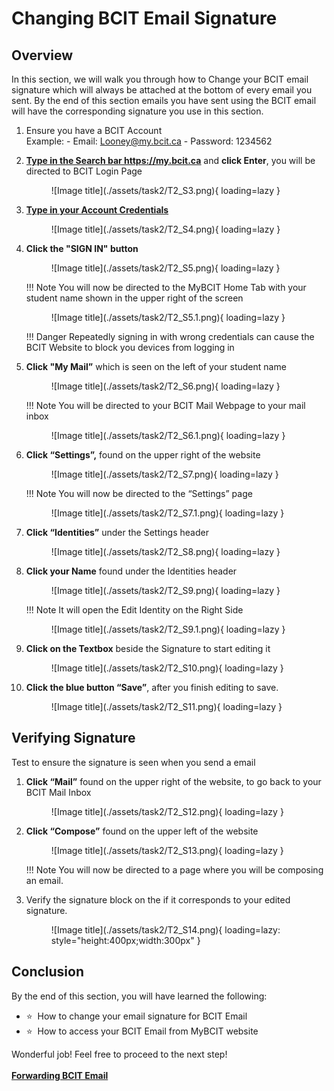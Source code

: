 # Changing BCIT Email Signature


## Overview

In this section, we will walk you through how to Change your BCIT email signature which will always be attached at the bottom of every email you sent.
By the end of this section emails you have sent using the BCIT email will have the corresponding signature you use in this section.

1. Ensure you have a BCIT Account <br>
    Example:
       - Email: <Looney@my.bcit.ca>
       - Password: 1234562

2. <u>**Type in the Search bar <https://my.bcit.ca>**</u> and **click Enter**, you will be directed to BCIT Login Page

    <figure markdown = "span"> ![Image title](./assets/task2/T2_S3.png){ loading=lazy } </figure>

3. <u>**Type in your Account Credentials**</u>
    <!-- Email: <rmaceda1@mybcit.ca>
    Password: 123456789 
    // Maybe we can remove this -->

    <figure markdown = "span"> ![Image title](./assets/task2/T2_S4.png){ loading=lazy } </figure>

4. **Click the "SIGN IN" button**

    <figure markdown = "span"> ![Image title](./assets/task2/T2_S5.png){ loading=lazy } </figure>

    !!! Note
        You will now be directed to the MyBCIT Home Tab with your student name shown in the upper right of the screen

    <figure markdown = "span"> ![Image title](./assets/task2/T2_S5.1.png){ loading=lazy } </figure>

    !!! Danger
        Repeatedly signing in with wrong credentials can cause the BCIT Website to block you devices from logging in

5. **Click "My Mail”** which is seen on the left of your student name

    <figure markdown = "span"> ![Image title](./assets/task2/T2_S6.png){ loading=lazy } </figure>

    !!! Note
        You will be directed to your BCIT Mail Webpage to your mail inbox

    <figure markdown = "span"> ![Image title](./assets/task2/T2_S6.1.png){ loading=lazy } </figure>

6. **Click “Settings”,** found on the upper right of the website

    <figure markdown = "span"> ![Image title](./assets/task2/T2_S7.png){ loading=lazy } </figure>

    !!! Note
        You will now be directed to the “Settings” page

    <figure markdown = "span"> ![Image title](./assets/task2/T2_S7.1.png){ loading=lazy } </figure>

7. **Click “Identities”** under the Settings header

    <figure markdown = "span"> ![Image title](./assets/task2/T2_S8.png){ loading=lazy } </figure>

8. **Click your Name** found under the Identities header

    <figure markdown = "span"> ![Image title](./assets/task2/T2_S9.png){ loading=lazy } </figure>

    !!! Note
        It will open the Edit Identity on the Right Side

    <figure markdown = "span"> ![Image title](./assets/task2/T2_S9.1.png){ loading=lazy } </figure>

9. **Click on the Textbox** beside the Signature to start editing it

    <figure markdown = "span"> ![Image title](./assets/task2/T2_S10.png){ loading=lazy } </figure>

10. **Click the blue button “Save”**, after you finish editing to save.

    <figure markdown = "span"> ![Image title](./assets/task2/T2_S11.png){ loading=lazy } </figure>

<!-- !!! Note
    Do not leave the page if you want to follow the test below if you done it right. WE MIGHT want to remove this-->

## Verifying Signature

Test to ensure the signature is seen when you send a email

1. **Click “Mail”** found on the upper right of the website, to go back to your BCIT Mail Inbox

    <figure markdown = "span"> ![Image title](./assets/task2/T2_S12.png){ loading=lazy } </figure>

2. **Click “Compose”** found on the upper left of the website

    <figure markdown = "span"> ![Image title](./assets/task2/T2_S13.png){ loading=lazy } </figure>

    !!! Note
        You will now be directed to a page where you will be composing an email.

3. Verify the signature block on the if it corresponds to your edited signature.

    <figure markdown = "span"> ![Image title](./assets/task2/T2_S14.png){ loading=lazy: style="height:400px;width:300px" }  </figure>

## Conclusion

By the end of this section, you will have learned the following:
<ul>
    <li id="staremoji"> ⭐&nbsp How to change your email signature for BCIT Email</li>
    <li id="staremoji"> ⭐&nbsp How to access your BCIT Email from MyBCIT website</li>
</ul>

Wonderful job! Feel free to proceed to the next step!
<br>
<br>
[**Forwarding BCIT Email**](task3.md)

